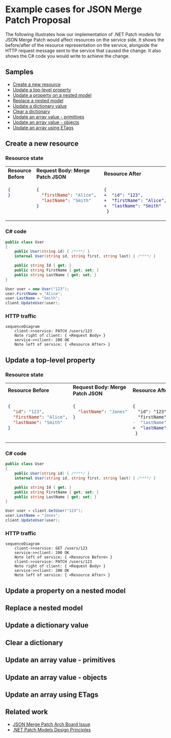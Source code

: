 # Example cases for JSON Merge Patch Proposal

The following illustrates how our implementation of .NET Patch models for JSON Merge Patch would affect resources on the service side.
It shows the before/after of the resource representation on the service, alongside the HTTP request message sent to the service that caused the change.
It also shows the C# code you would write to achieve the change.

## Samples

- [Create a new resource]()
- [Update a top-level property]()
- [Update a property on a nested model]()
- [Replace a nested model]()
- [Update a dictionary value]()
- [Clear a dictionary]()
- [Update an array value - primitives]()
- [Update an array value - objects]()
- [Update an array using ETags]()

## Create a new resource

### Resource state

<table>
  <tr>
    <td><b>Resource Before</b></td>
    <td><b>Request Body: Merge Patch JSON</b></td>
    <td><b>Resource After</b></td>
  </tr>
  <tr>
<td valign="top">

```json
{
}
```

</td>
<td valign="top">

```json
{
  "firstName": "Alice", 
  "lastName": "Smith"
}
```

</td>
<td valign="top">

```diff
{
+  "id": "123",
+  "firstName": "Alice", 
+  "lastName": "Smith"
 } 
```

</td>
  </tr>
</table>

### C# code

```csharp
public class User
{
    public User(string id) { /****/ }
    internal User(string id, string first, string last) { /****/ }

    public string Id { get; }
    public string FirstName { get; set; }
    public string LastName { get; set; }
}

User user = new User("123");
user.FirstName = "Alice";
user.LastName = "Smith";
client.UpdateUser(user);
```

### HTTP traffic

```mermaid
sequenceDiagram
    client->>service: PATCH /users/123
    Note right of client: { <Request Body> }
    service->>client: 200 OK
    Note left of service: { <Resource After> }
```

## Update a top-level property

### Resource state

<table>
  <tr>
    <td><b>Resource Before</b></td>
    <td><b>Request Body: Merge Patch JSON</b></td>
    <td><b>Resource After</b></td>
  </tr>
  <tr>
<td valign="top">

```json
{
  "id": "123",
  "firstName": "Alice",
  "lastName": "Smith"
}
```

</td>
<td valign="top">

```json
{
  "lastName": "Jones"
}
```

</td>
<td valign="top">

```diff
{
  "id": "123",
  "firstName": "Alice", 
-  "lastName": "Smith"
+  "lastName": "Jones"
 } 
```

</td>
  </tr>
</table>

### C# code

```csharp
public class User
{
    public User(string id) { /****/ }
    internal User(string id, string first, string last) { /****/ }

    public string Id { get; }
    public string FirstName { get; set; }
    public string LastName { get; set; }
}

User user = client.GetUser("123");
user.LastName = "Jones";
client.UpdateUser(user);
```

### HTTP traffic

```mermaid
sequenceDiagram
    client->>service: GET /users/123
    service->>client: 200 OK
    Note left of service: { <Resource Before> }
    client->>service: PATCH /users/123
    Note right of client: { <Request Body> }
    service->>client: 200 OK
    Note left of service: { <Resource After> }
```

## Update a property on a nested model

## Replace a nested model

## Update a dictionary value

## Clear a dictionary

## Update an array value - primitives

## Update an array value - objects

## Update an array using ETags

## Related work

- [JSON Merge Patch Arch Board Issue](https://github.com/Azure/azure-sdk/issues/5966)
- [.NET Patch Models Design Principles](https://gist.github.com/annelo-msft/ae16eda80b382cc3ae9428954c08e069)
